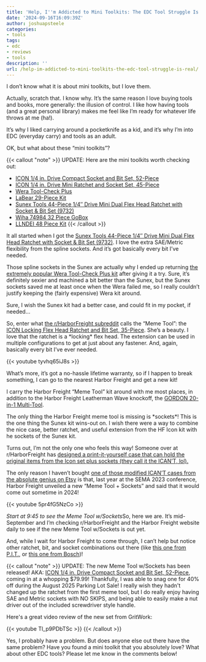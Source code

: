 ```yaml
---
title: 'Help, I''m Addicted to Mini Toolkits: The EDC Tool Struggle Is Real'
date: '2024-09-16T16:09:39Z'
author: joshuapsteele
categories:
- tools
tags:
- edc
- reviews
- tools
description: ''
url: /help-im-addicted-to-mini-toolkits-the-edc-tool-struggle-is-real/
---
```

I don’t know what it is about mini toolkits, but I love them.

Actually, scratch that. I know why. It’s the same reason I love buying tools and books, more generally: the illusion of control. I like how having tools (and a great personal library) makes me feel like I’m ready for whatever life throws at me (ha!).

It’s why I liked carrying around a pocketknife as a kid, and it’s why I’m into EDC (everyday carry) and tools as an adult.

OK, but what about these “mini toolkits”?

{{< callout "note" >}}
UPDATE: Here are the mini toolkits worth checking out:

- [ICON 1/4 in. Drive Compact Socket and Bit Set, 52-Piece](https://www.harborfreight.com/14-in-drive-compact-socket-and-bit-set-52-piece-70695.html)
- [ICON 1/4 in. Drive Mini Ratchet and Socket Set, 45-Piece](https://www.harborfreight.com/14-in-drive-mini-ratchet-and-socket-set-45-piece-70696.html)
- [Wera Tool-Check Plus](https://amzn.to/3XM6KG2)
- [LaBear 29-Piece Kit](https://amzn.to/4lLN8KV)
- [Sunex Tools 44-Piece 1/4″ Drive Mini Dual Flex Head Ratchet with Socket & Bit Set (9732)](https://amzn.to/3XVS6fv)
- [Wiha 74984 32 Piece GoBox](https://amzn.to/4n3mFcH)
- [LLNDEI 48 Piece Kit](https://amzn.to/4oS8UPH)
{{< /callout >}}

It all started when I got the [Sunex Tools 44-Piece 1/4″ Drive Mini Dual Flex Head Ratchet with Socket & Bit Set (9732)](https://amzn.to/3XVS6fv). I love the extra SAE/Metric flexibility from the spline sockets. And it’s got basically every bit I’ve needed.

Those spline sockets in the Sunex are actually why I ended up returning [the extremely popular Wera Tool-Check Plus kit](https://amzn.to/3XM6KG2) after giving it a try. Sure, it’s definitely sexier and machined a bit better than the Sunex, but the Sunex sockets saved me at least once when the Wera failed me, so I really couldn’t justify keeping the (fairly expensive) Wera kit around.

Sure, I wish the Sunex kit had a better case, and could fit in my pocket, if needed…

So, enter what [the r/HarborFreight subreddit](https://www.reddit.com/r/harborfreight/) calls the “Meme Tool”: the [ICON Locking Flex Head Ratchet and Bit Set, 35-Piece](https://www.harborfreight.com/locking-flex-head-ratchet-and-bit-set-35-piece-58074.html). She’s a beauty. I love that the ratchet is a \*locking\* flex head. The extension can be used in multiple configurations to get at just about any fastener. And, again, basically every bit I’ve ever needed.

{{< youtube tyvhq65iJ8s >}}

What’s more, it’s got a no-hassle lifetime warranty, so if I happen to break something, I can go to the nearest Harbor Freight and get a new kit!

I carry the Harbor Freight “Meme Tool” kit around with me most places, in addition to the Harbor Freight Leatherman Wave knockoff, the [GORDON 20-in-1 Multi-Tool](https://www.harborfreight.com/20-in-1-multi-tool-59617.html).

The only thing the Harbor Freight meme tool is missing is \*sockets\*! This is the one thing the Sunex kit wins-out on. I wish there were a way to combine the nice case, better ratchet, and useful extension from the HF Icon kit with he sockets of the Sunex kit.

Turns out, I’m not the only one who feels this way! Someone over at r/HarborFreight has [designed a print-it-yourself case that can hold the original items from the Icon set plus sockets (they call it the ICAN’T, lol).](https://www.reddit.com/r/harborfreight/comments/1dhj1o8/i_present_to_you_hooligans_v2_the_icant/)

The only reason I haven’t bought [one of those modified ICAN’T cases from the absolute genius on Etsy](https://www.etsy.com/shop/jaahwnsstuff/?etsrc=sdt) is that, last year at the SEMA 2023 conference, Harbor Freight unveiled a new “Meme Tool + Sockets” and said that it would come out sometime in 2024!

{{< youtube 5pr4fG5NzCo >}}

*Start at 9:45 to see the Meme Tool w/Sockets*So, here we are. It’s mid-September and I’m checking r/HarborFreight and the Harbor Freight website daily to see if the new Meme Tool w/Sockets is out yet.

And, while I wait for Harbor Freight to come through, I can’t help but notice other ratchet, bit, and socket combinations out there (like [this one from P.I.T.](https://amzn.to/4d8MDWV), or [this one from Bosch](https://amzn.to/4epaaUC))!

{{< callout "note" >}}
UPDATE: The new Meme Tool w/Sockets has been released! AKA: [ICON 1/4 in. Drive Compact Socket and Bit Set, 52-Piece](https://www.harborfreight.com/14-in-drive-compact-socket-and-bit-set-52-piece-70695.html), coming in at a whopping $79.99! Thankfully, I was able to snag one for 40% off during the August 2025 Parking Lot Sale! I really wish they hadn't changed up the ratchet from the first meme tool, but I do really enjoy having SAE and Metric sockets with NO SKIPS, and being able to easily make a nut driver out of the included screwdriver style handle.

Here's a great video review of the new set from GritWork:

{{< youtube Tl_p9PDbTSc >}}
{{< /callout >}}

Yes, I probably have a problem. But does anyone else out there have the same problem? Have you found a mini toolkit that you absolutely love? What about other EDC tools? Please let me know in the comments below!